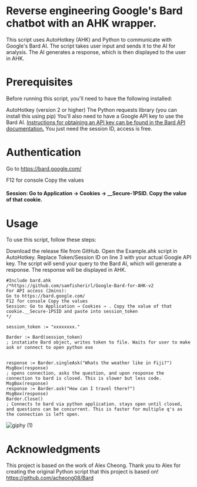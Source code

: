  

# Reverse engineering Google's Bard chatbot with an AHK wrapper.

This script uses AutoHotkey (AHK) and Python to communicate with Google's Bard AI. The script takes user input and sends it to the AI for analysis. The AI generates a response, which is then displayed to the user in AHK.

# Prerequisites
Before running this script, you'll need to have the following installed:

AutoHotkey (version 2 or higher)
The Python requests library (you can install this using pip)
You'll also need to have a Google API key to use the Bard AI. [Instructions for obtaining an API key can be found in the Bard API documentation.](https://github.com/acheong08/Bard)
You just need the session ID, access is free. 

# Authentication
Go to https://bard.google.com/

F12 for console
Copy the values
<h4>Session: Go to Application → Cookies → __Secure-1PSID. Copy the value of that cookie.<h4>


# Usage
To use this script, follow these steps:

Download the release file from GitHub.
Open the Example.ahk script in AutoHotkey.
Replace Token/Session ID on line 3 with your actual Google API key.
The script will send your query to the Bard AI, which will generate a response. The response will be displayed in AHK.
 
```autohotkey
#Include bard.ahk
/*https://github.com/samfisherirl/Google-Bard-for-AHK-v2 
For API access (2mins):
Go to https://bard.google.com/
F12 for console Copy the values
Session: Go to Application → Cookies → . Copy the value of that cookie.__Secure-1PSID and paste into session_token
*/

session_token := "xxxxxxxx."

Barder := Bard(session_token)
; instatiate Bard object, writes token to file. Waits for user to make ask or connect to open python exe


response := Barder.singleAsk("Whats the weather like in Fiji?")
MsgBox(response)
; opens connection, asks the question, and upon response the connection to bard is closed. This is slower but less code.
MsgBox(response)
response := Barder.ask("How can I travel there?")
MsgBox(response)
Barder.Close() 
; Connects to bard via python application. stays open until closed, and questions can be concurrent. This is faster for multiple q's as the connection is left open.

```

 ![giphy (1)](https://github.com/samfisherirl/Google-Bard-for-AHK-v2/assets/98753696/b308323b-aafb-48e3-b436-ac5dc62659a8)

# Acknowledgments
This project is based on the work of Alex Cheong. Thank you to Alex for creating the original Python script that this project is based on!
https://github.com/acheong08/Bard



